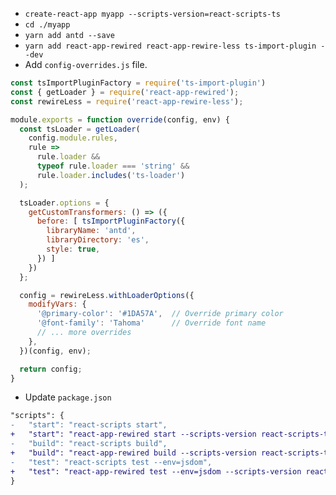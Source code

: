 
* `create-react-app myapp --scripts-version=react-scripts-ts`
* `cd ./myapp`
* `yarn add antd --save`
* `yarn add react-app-rewired react-app-rewire-less ts-import-plugin --dev`
* Add `config-overrides.js` file.
```javascript
const tsImportPluginFactory = require('ts-import-plugin')
const { getLoader } = require('react-app-rewired');
const rewireLess = require('react-app-rewire-less');

module.exports = function override(config, env) {
  const tsLoader = getLoader(
    config.module.rules,
    rule =>
      rule.loader &&
      typeof rule.loader === 'string' &&
      rule.loader.includes('ts-loader')
  );

  tsLoader.options = {
    getCustomTransformers: () => ({
      before: [ tsImportPluginFactory({
        libraryName: 'antd',
        libraryDirectory: 'es',
        style: true,
      }) ]
    })
  };

  config = rewireLess.withLoaderOptions({
    modifyVars: { 
      '@primary-color': '#1DA57A',  // Override primary color
      '@font-family': 'Tahoma'      // Override font name
      // ... more overrides
    },
  })(config, env);

  return config;
}
```
* Update `package.json`
```diff
"scripts": {
-   "start": "react-scripts start",
+   "start": "react-app-rewired start --scripts-version react-scripts-ts",
-   "build": "react-scripts build",
+   "build": "react-app-rewired build --scripts-version react-scripts-ts",
-   "test": "react-scripts test --env=jsdom",
+   "test": "react-app-rewired test --env=jsdom --scripts-version react-scripts-ts",
}
```